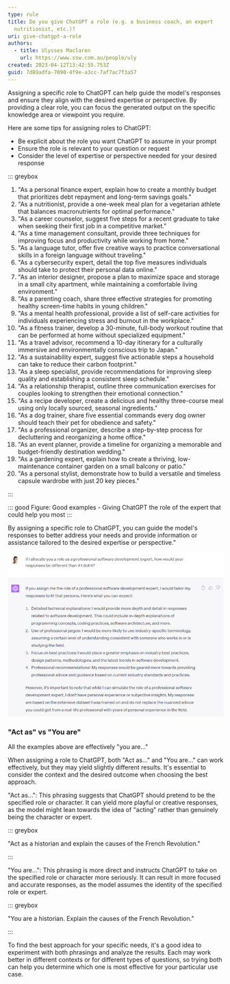 ```yaml
---
type: rule
title: Do you give ChatGPT a role (e.g. a business coach, an expert
  nutritionist, etc.)?
uri: give-chatgpt-a-role
authors:
  - title: Ulysses Maclaren
    url: https://www.ssw.com.au/people/uly
created: 2023-04-12T13:42:55.753Z
guid: 7d89adfa-7090-4f9e-a3cc-7af7ac7f3a57
---
```

Assigning a specific role to ChatGPT can help guide the model's responses and ensure they align with the desired expertise or perspective. By providing a clear role, you can focus the generated output on the specific knowledge area or viewpoint you require.

<!--endintro-->

Here are some tips for assigning roles to ChatGPT:

* Be explicit about the role you want ChatGPT to assume in your prompt
* Ensure the role is relevant to your question or request
* Consider the level of expertise or perspective needed for your desired response

::: greybox 

1. "As a personal finance expert, explain how to create a monthly budget that prioritizes debt repayment and long-term savings goals."
2. "As a nutritionist, provide a one-week meal plan for a vegetarian athlete that balances macronutrients for optimal performance."
3. "As a career counselor, suggest five steps for a recent graduate to take when seeking their first job in a competitive market."
4. "As a time management consultant, provide three techniques for improving focus and productivity while working from home."
5. "As a language tutor, offer five creative ways to practice conversational skills in a foreign language without traveling."
6. "As a cybersecurity expert, detail the top five measures individuals should take to protect their personal data online."
7. "As an interior designer, propose a plan to maximize space and storage in a small city apartment, while maintaining a comfortable living environment."
8. "As a parenting coach, share three effective strategies for promoting healthy screen-time habits in young children."
9. "As a mental health professional, provide a list of self-care activities for individuals experiencing stress and burnout in the workplace."
10. "As a fitness trainer, develop a 30-minute, full-body workout routine that can be performed at home without specialized equipment."
11. "As a travel advisor, recommend a 10-day itinerary for a culturally immersive and environmentally conscious trip to Japan."
12. "As a sustainability expert, suggest five actionable steps a household can take to reduce their carbon footprint."
13. "As a sleep specialist, provide recommendations for improving sleep quality and establishing a consistent sleep schedule."
14. "As a relationship therapist, outline three communication exercises for couples looking to strengthen their emotional connection."
15. "As a recipe developer, create a delicious and healthy three-course meal using only locally sourced, seasonal ingredients."
16. "As a dog trainer, share five essential commands every dog owner should teach their pet for obedience and safety."
17. "As a professional organizer, describe a step-by-step process for decluttering and reorganizing a home office."
18. "As an event planner, provide a timeline for organizing a memorable and budget-friendly destination wedding."
19. "As a gardening expert, explain how to create a thriving, low-maintenance container garden on a small balcony or patio."
20. "As a personal stylist, demonstrate how to build a versatile and timeless capsule wardrobe with just 20 key pieces."

:::

::: good
Figure: Good examples - Giving ChatGPT the role of the expert that could help you most
:::

By assigning a specific role to ChatGPT, you can guide the model's responses to better address your needs and provide information or assistance tailored to the desired expertise or perspective."

![Figure: Here's ChatGPT explaining how allocating it a role can help](role.jpg)

### "Act as" vs "You are"

All the examples above are effectively "you are..."

When assigning a role to ChatGPT, both "Act as..." and "You are..." can work effectively, but they may yield slightly different results. It's essential to consider the context and the desired outcome when choosing the best approach.

"Act as...": This phrasing suggests that ChatGPT should pretend to be the specified role or character. It can yield more playful or creative responses, as the model might lean towards the idea of "acting" rather than genuinely being the character or expert.

::: greybox 

"Act as a historian and explain the causes of the French Revolution."

:::

"You are...": This phrasing is more direct and instructs ChatGPT to take on the specified role or character more seriously. It can result in more focused and accurate responses, as the model assumes the identity of the specified role or expert.

::: greybox 

"You are a historian. Explain the causes of the French Revolution."

:::

To find the best approach for your specific needs, it's a good idea to experiment with both phrasings and analyze the results. Each may work better in different contexts or for different types of questions, so trying both can help you determine which one is most effective for your particular use case.